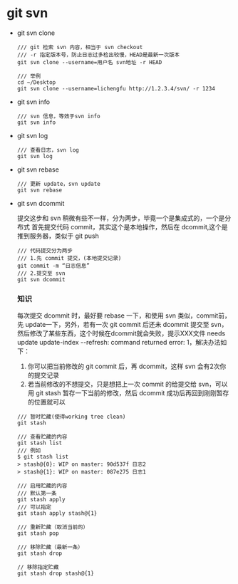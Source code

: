 # git svn

- git svn clone

  ```
  /// git 检索 svn 内容，相当于 svn checkout
  /// -r 指定版本号，防止日志过多检出较慢，HEAD是最新一次版本
  git svn clone --username=用户名 svn地址 -r HEAD
  
  /// 举例
  cd ~/Desktop
  git svn clone --username=lichengfu http://1.2.3.4/svn/ -r 1234
  ```

- git svn info

  ```
  /// svn 信息，等效于svn info
  git svn info
  ```

- git svn log

  ```
  /// 查看日志，svn log
  git svn log
  ```

- git svn rebase

  ```
  /// 更新 update，svn update
  git svn rebase
  ```

- git svn dcommit

  提交这步和 svn 稍微有些不一样，分为两步，毕竟一个是集成式的，一个是分布式
  首先提交代码 commit，其实这个是本地操作，然后在 dcommit,这个是推到服务器，类似于 git push

  ```
  /// 代码提交分为两步
  /// 1.先 commit 提交，(本地提交记录)
  git commit -m “日志信息”
  /// 2.提交至 svn
  git svn dcommit
  ```

  ### 知识

  每次提交 dcommit 时，最好要 rebase 一下，和使用 svn 类似，commit前，先 update一下，另外，若有一次 git commit 后还未 dcommit 提交至 svn，然后修改了某些东西，这个时候在dcommit就会失败，提示XXX文件 needs update update-index --refresh: command returned error: 1，解决办法如下：

  1. 你可以把当前修改的 git commit 后，再 dcommit，这样 svn 会有2次你的提交记录
  2. 若当前修改的不想提交，只是想把上一次 commit 的给提交给 svn，可以用 git stash 暂存一下当前的修改，然后 dcommit 成功后再回到刚刚暂存的位置就可以



  ```
  /// 暂时贮藏(使得working tree clean)
  git stash
  
  /// 查看贮藏的内容
  git stash list
  /// 例如
  $ git stash list
  > stash@{0}: WIP on master: 90d537f 日志2
  > stash@{1}: WIP on master: 087e275 日志1
  
  /// 启用贮藏的内容
  /// 默认第一条
  git stash apply
  /// 可以指定
  git stash apply stash@{1}
  
  /// 重新贮藏（取消当前的）
  git stash pop
  
  /// 移除贮藏（最新一条）
  git stash drop
  
  // 移除指定贮藏
  git stash drop stash@{1}
  ```
